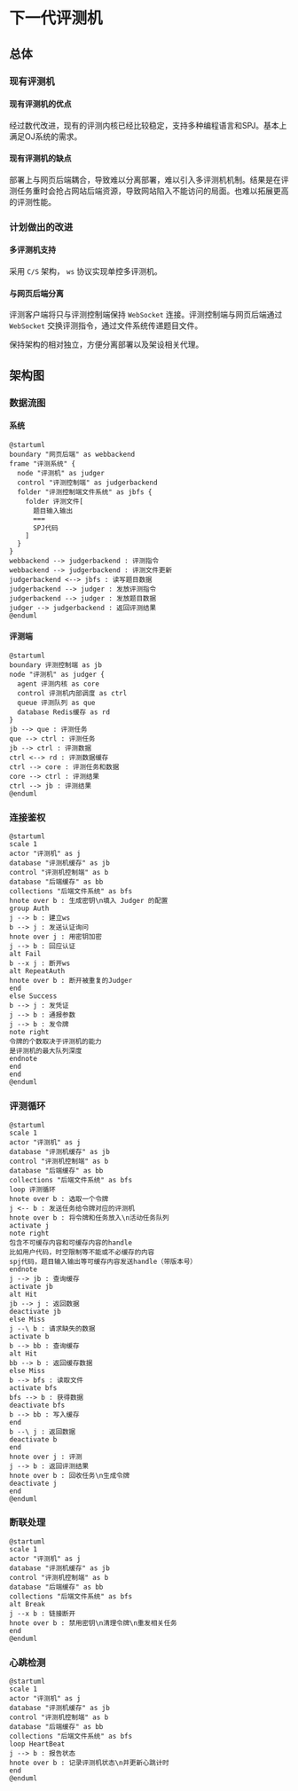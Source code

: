# 下一代评测机

## 总体

### 现有评测机

#### 现有评测机的优点

经过数代改进，现有的评测内核已经比较稳定，支持多种编程语言和SPJ。基本上满足OJ系统的需求。

#### 现有评测机的缺点

部署上与网页后端耦合，导致难以分离部署，难以引入多评测机机制。结果是在评测任务重时会抢占网站后端资源，导致网站陷入不能访问的局面。也难以拓展更高的评测性能。

### 计划做出的改进

#### 多评测机支持

采用 `C/S` 架构， `ws` 协议实现单控多评测机。

#### 与网页后端分离

评测客户端将只与评测控制端保持 `WebSocket` 连接。评测控制端与网页后端通过 `WebSocket` 交换评测指令，通过文件系统传递题目文件。

保持架构的相对独立，方便分离部署以及架设相关代理。

## 架构图

### 数据流图

#### 系统

```puml
@startuml
boundary "网页后端" as webbackend
frame "评测系统" {
  node "评测机" as judger
  control "评测控制端" as judgerbackend
  folder "评测控制端文件系统" as jbfs {
    folder 评测文件[
      题目输入输出
      ===
      SPJ代码
    ]
  }
}
webbackend --> judgerbackend : 评测指令
webbackend --> judgerbackend : 评测文件更新
judgerbackend <--> jbfs : 读写题目数据
judgerbackend --> judger : 发放评测指令
judgerbackend --> judger : 发放题目数据
judger --> judgerbackend : 返回评测结果
@enduml
```

#### 评测端

```puml
@startuml
boundary 评测控制端 as jb
node "评测机" as judger {
  agent 评测内核 as core
  control 评测机内部调度 as ctrl
  queue 评测队列 as que
  database Redis缓存 as rd
}
jb --> que : 评测任务
que --> ctrl : 评测任务
jb --> ctrl : 评测数据
ctrl <--> rd : 评测数据缓存
ctrl --> core : 评测任务和数据
core --> ctrl : 评测结果
ctrl --> jb : 评测结果
@enduml
```

### 连接鉴权

```puml
@startuml
scale 1
actor "评测机" as j
database "评测机缓存" as jb
control "评测机控制端" as b
database "后端缓存" as bb
collections "后端文件系统" as bfs
hnote over b : 生成密钥\n填入 Judger 的配置
group Auth
j --> b : 建立ws
b --> j : 发送认证询问
hnote over j : 用密钥加密
j --> b : 回应认证
alt Fail
b --x j : 断开ws
alt RepeatAuth
hnote over b : 断开被重复的Judger
end
else Success
b --> j : 发凭证
j --> b : 通报参数
j --> b : 发令牌
note right
令牌的个数取决于评测机的能力
是评测机的最大队列深度
endnote
end
end
@enduml
```

### 评测循环

```puml
@startuml
scale 1
actor "评测机" as j
database "评测机缓存" as jb
control "评测机控制端" as b
database "后端缓存" as bb
collections "后端文件系统" as bfs
loop 评测循环
hnote over b : 选取一个令牌
j <-- b : 发送任务给令牌对应的评测机
hnote over b : 将令牌和任务放入\n活动任务队列
activate j
note right
包含不可缓存内容和可缓存内容的handle
比如用户代码，时空限制等不能或不必缓存的内容
spj代码，题目输入输出等可缓存内容发送handle（带版本号）
endnote
j --> jb : 查询缓存
activate jb
alt Hit
jb --> j : 返回数据
deactivate jb
else Miss
j --\ b : 请求缺失的数据
activate b
b --> bb : 查询缓存
alt Hit
bb --> b : 返回缓存数据
else Miss
b --> bfs : 读取文件
activate bfs
bfs --> b : 获得数据
deactivate bfs
b --> bb : 写入缓存
end
b --\ j : 返回数据
deactivate b
end
hnote over j : 评测
j --> b : 返回评测结果
hnote over b : 回收任务\n生成令牌
deactivate j
end
@enduml
```

### 断联处理

```puml
@startuml
scale 1
actor "评测机" as j
database "评测机缓存" as jb
control "评测机控制端" as b
database "后端缓存" as bb
collections "后端文件系统" as bfs
alt Break
j --x b : 链接断开
hnote over b : 禁用密钥\n清理令牌\n重发相关任务
end
@enduml
```

### 心跳检测

```puml
@startuml
scale 1
actor "评测机" as j
database "评测机缓存" as jb
control "评测机控制端" as b
database "后端缓存" as bb
collections "后端文件系统" as bfs
loop HeartBeat
j --> b : 报告状态
hnote over b : 记录评测机状态\n并更新心跳计时
end
@enduml
```
